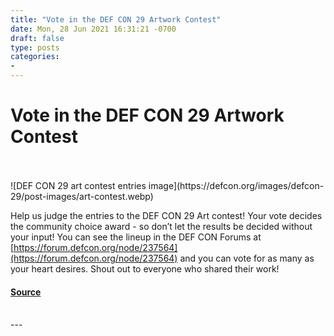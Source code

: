 ```yaml
---
title: "Vote in the DEF CON 29 Artwork Contest"
date: Mon, 28 Jun 2021 16:31:21 -0700
draft: false
type: posts
categories: 
- 
---
```

# Vote in the DEF CON 29 Artwork Contest

<br/>

<br/>
![DEF CON 29 art contest entries image](https://defcon.org/images/defcon-29/post-images/art-contest.webp)  

Help us judge the entries to the DEF CON 29 Art contest! Your vote decides the community choice award - so don’t let the results be decided without your input! You can see the lineup in the DEF CON Forums at [https://forum.defcon.org/node/237564](https://forum.defcon.org/node/237564) and you can vote for as many as your heart desires. Shout out to everyone who shared their work!

#### [Source](https://forum.defcon.org/node/23756)

<br/>
---
